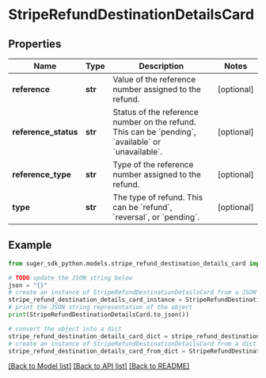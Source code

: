 # StripeRefundDestinationDetailsCard


## Properties

Name | Type | Description | Notes
------------ | ------------- | ------------- | -------------
**reference** | **str** | Value of the reference number assigned to the refund. | [optional] 
**reference_status** | **str** | Status of the reference number on the refund. This can be &#x60;pending&#x60;, &#x60;available&#x60; or &#x60;unavailable&#x60;. | [optional] 
**reference_type** | **str** | Type of the reference number assigned to the refund. | [optional] 
**type** | **str** | The type of refund. This can be &#x60;refund&#x60;, &#x60;reversal&#x60;, or &#x60;pending&#x60;. | [optional] 

## Example

```python
from suger_sdk_python.models.stripe_refund_destination_details_card import StripeRefundDestinationDetailsCard

# TODO update the JSON string below
json = "{}"
# create an instance of StripeRefundDestinationDetailsCard from a JSON string
stripe_refund_destination_details_card_instance = StripeRefundDestinationDetailsCard.from_json(json)
# print the JSON string representation of the object
print(StripeRefundDestinationDetailsCard.to_json())

# convert the object into a dict
stripe_refund_destination_details_card_dict = stripe_refund_destination_details_card_instance.to_dict()
# create an instance of StripeRefundDestinationDetailsCard from a dict
stripe_refund_destination_details_card_from_dict = StripeRefundDestinationDetailsCard.from_dict(stripe_refund_destination_details_card_dict)
```
[[Back to Model list]](../README.md#documentation-for-models) [[Back to API list]](../README.md#documentation-for-api-endpoints) [[Back to README]](../README.md)


